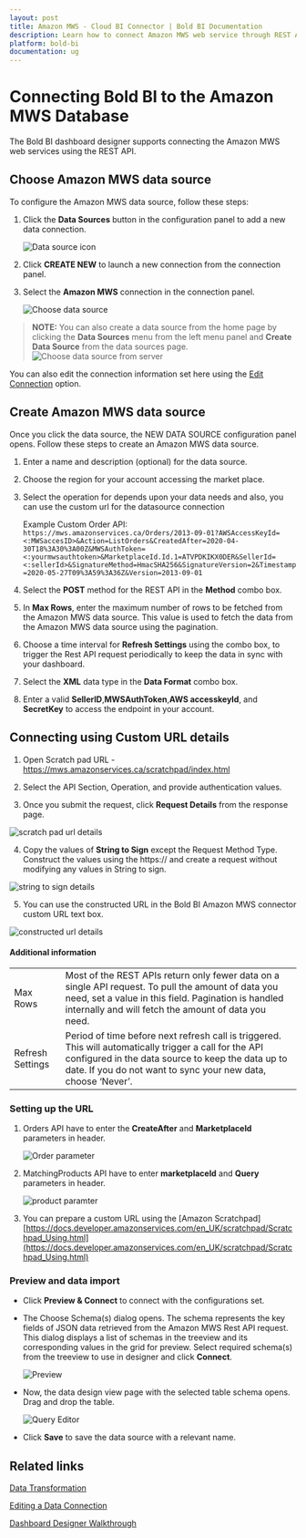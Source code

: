 ```yaml
---
layout: post
title: Amazon MWS - Cloud BI Connector | Bold BI Documentation
description: Learn how to connect Amazon MWS web service through REST API endpoint with cloud-hosted Bold BI and create data source.
platform: bold-bi
documentation: ug
---
```


# Connecting Bold BI to the Amazon MWS Database
The Bold BI dashboard designer supports connecting the Amazon MWS web services using the REST API.

## Choose Amazon MWS data source
To configure the Amazon MWS data source, follow these steps:
1. Click the **Data Sources** button in the configuration panel to add a new data connection.

     ![Data source icon](/static/assets/cloud/working-with-datasource/data-connectors/images/common/DataSourcesIcon.png)

2. Click **CREATE NEW** to launch a new connection from the connection panel.
3. Select the **Amazon MWS** connection in the connection panel.

     ![Choose data source](/static/assets/cloud/working-with-datasource/data-connectors/images/AmazonMWS/ChooseDS.png)

> **NOTE:**  You can also create a data source from the home page by clicking the **Data Sources** menu from the left menu panel and **Create Data Source** from the data sources page.
     ![Choose data source from server](/static/assets/cloud/working-with-datasource/data-connectors/images/AmazonMWS/ChooseDS_server.png)

You can also edit the connection information set here using the [Edit Connection](/cloud-bi/working-with-data-source/editing-a-data-connection/) option.

## Create Amazon MWS data source
Once you click the data source, the NEW DATA SOURCE configuration panel opens. Follow these steps to create an Amazon MWS data source.
1. Enter a name and description (optional) for the data source.
2. Choose the region for your account accessing the market place.
3. Select the operation for depends upon your data needs and also, you can use the custom url for the datasource connection

     Example Custom Order API: `https://mws.amazonservices.ca/Orders/2013-09-01?AWSAccessKeyId=<:MWSaccesID>&Action=ListOrders&CreatedAfter=2020-04-30T18%3A30%3A00Z&MWSAuthToken=<:yourmwsauthtoken>&MarketplaceId.Id.1=ATVPDKIKX0DER&SellerId=<:sellerId>&SignatureMethod=HmacSHA256&SignatureVersion=2&Timestamp=2020-05-27T09%3A59%3A36Z&Version=2013-09-01`

4. Select the **POST** method for the REST API in the **Method** combo box.
5. In **Max Rows**, enter the maximum number of rows to be fetched from the Amazon MWS data source. This value is used to fetch the data from the Amazon MWS data source using the pagination.
6. Choose a time interval for **Refresh Settings** using the combo box, to trigger the Rest API request periodically to keep the data in sync with your dashboard.
7. Select the **XML** data type in the **Data Format** combo box.
8. Enter a valid **SellerID**,**MWSAuthToken**,**AWS accesskeyId**, and **SecretKey** to access the endpoint in your account.

## Connecting using Custom URL details

1. Open Scratch pad URL - https://mws.amazonservices.ca/scratchpad/index.html 

2. Select the API Section, Operation, and provide authentication values. 

3. Once you submit the request, click **Request Details** from the response page.

![scratch pad url details](/static/assets/cloud/working-with-datasource/data-connectors/images/AmazonMWS/scratchpad.png)

4. Copy the values of **String to Sign** except the Request Method Type. Construct the values using the https:// and create a request without modifying any values in String to sign.

![string to sign details](/static/assets/cloud/working-with-datasource/data-connectors/images/AmazonMWS/stringtosign.png)

5. You can use the constructed URL in the Bold BI Amazon MWS connector custom URL text box.

![constructed url details](/static/assets/cloud/working-with-datasource/data-connectors/images/AmazonMWS/constructedurl.png)

#### Additional information
<table width="600">
<tr>
<td>
Max Rows
</td>
<td>
Most of the REST APIs return only fewer data on a single API request. To pull the amount of data you need, set a value in this field.  
Pagination is handled internally and will fetch the amount of data you need.
</td>
</tr>
<tr>
<td>
Refresh Settings
</td>
<td>
Period of time before next refresh call is triggered. This will automatically trigger a call for the API configured in the data source to keep the data up to date. If you do not want to sync your new data, choose ‘Never’.
</td>
</tr>
</table>

### Setting up the URL
1. Orders API have to enter the **CreateAfter** and **MarketplaceId** parameters in header.

    ![Order parameter](/static/assets/cloud/working-with-datasource/data-connectors/images/AmazonMWS/Order_parameter.png)

2. MatchingProducts API have to enter **marketplaceId** and **Query** parameters in header.

    ![product paramter](/static/assets/cloud/working-with-datasource/data-connectors/images/AmazonMWS/Product_parameter.png)

3. You can prepare a custom URL using the [Amazon Scratchpad] [https://docs.developer.amazonservices.com/en_UK/scratchpad/Scratchpad_Using.html](https://docs.developer.amazonservices.com/en_UK/scratchpad/Scratchpad_Using.html)

### Preview and data import
* Click **Preview & Connect** to connect with the configurations set.
* The Choose Schema(s) dialog opens. The schema represents the key fields of JSON data retrieved from the Amazon MWS Rest API request. This dialog displays a list of schemas in the treeview and its corresponding values in the grid for preview. Select required schema(s) from the treeview to use in designer and click **Connect**.

    ![Preview](/static/assets/cloud/working-with-datasource/data-connectors/images/common/Preview.png)

* Now, the data design view page with the selected table schema opens. Drag and drop the table.

    ![Query Editor](/static/assets/cloud/working-with-datasource/data-connectors/images/common/QueryEditor.png)

* Click **Save** to save the data source with a relevant name.

## Related links
[Data Transformation](/cloud-bi/working-with-data-source/transforming-data/joining-table/)

[Editing a Data Connection](/cloud-bi/working-with-data-source/editing-a-data-connection/)   

[Dashboard Designer Walkthrough](/cloud-bi/getting-started/quick-start/)
